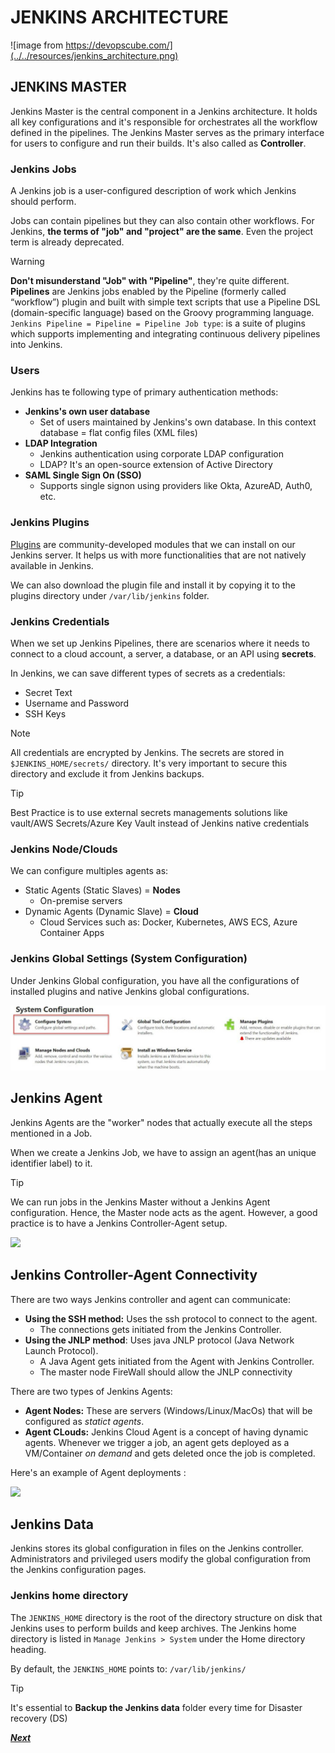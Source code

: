 # JENKINS ARCHITECTURE

![image from https://devopscube.com/](../../resources/jenkins_architecture.png)

## JENKINS MASTER

Jenkins Master is the central component in a Jenkins architecture. It holds all key configurations and it's responsible for orchestrates all the workflow defined in the pipelines. The Jenkins Master serves as the primary interface for users to configure and run their builds.
It's also called as **Controller**.

### Jenkins Jobs

A Jenkins job is a user-configured description of work which Jenkins should perform.

Jobs can contain pipelines but they can also contain other workflows. For Jenkins, **the terms of "job" and "project" are the same**. Even the project term is already deprecated.

> [!WARNING]
> **Don't misunderstand "Job" with "Pipeline"**, they're quite different.<br />
**Pipelines** are Jenkins jobs enabled by the Pipeline (formerly called “workflow”) plugin and built with simple text scripts that use a Pipeline DSL (domain-specific language) based on the Groovy programming language.<br />
`Jenkins Pipeline = Pipeline = Pipeline Job type`: is a suite of plugins which supports implementing and integrating continuous delivery pipelines into Jenkins.

### Users

Jenkins has te following type of primary authentication methods:

- **Jenkins's own user database**
    - Set of users maintained by Jenkins's own database. In this context database = flat config files (XML files)
- **LDAP Integration**
    - Jenkins authentication using corporate LDAP configuration
    - LDAP? It's an open-source extension of Active Directory
- **SAML Single Sign On (SSO)**
    - Supports single signon using providers like Okta, AzureAD, Auth0, etc.

### Jenkins Plugins

[Plugins](https://plugins.jenkins.io/) are community-developed modules that we can install on our Jenkins server. It helps us with more functionalities that are not natively available in Jenkins.

We can also download the plugin file and install it by copying it to the plugins directory under `/var/lib/jenkins` folder. 

### Jenkins Credentials

When we set up Jenkins Pipelines, there are scenarios where it needs to connect to a cloud account, a server, a database, or an API using **secrets**.

In Jenkins, we can save different types of secrets as a credentials:

- Secret Text
- Username and Password
- SSH Keys

> [!NOTE]
> All credentials are encrypted by Jenkins. The secrets are stored in `$JENKINS_HOME/secrets/` directory. It's very important to secure this directory and exclude it from Jenkins backups.

> [!TIP]
> Best Practice is to use external secrets managements solutions like vault/AWS Secrets/Azure Key Vault instead of Jenkins native credentials

### Jenkins Node/Clouds

We can configure multiples agents as:

- Static Agents (Static Slaves) = **Nodes**
    - On-premise servers
- Dynamic Agents (Dynamic Slave) = **Cloud**
    - Cloud Services such as: Docker, Kubernetes, AWS ECS, Azure Container Apps

### Jenkins Global Settings (System Configuration)

Under Jenkins Global configuration, you have all the configurations of installed plugins and native Jenkins global configurations.

![](../../resources/system_config.png)

## Jenkins Agent

Jenkins Agents are the "worker" nodes that actually execute all the steps mentioned in a Job. 

When we create a Jenkins Job, we have to assign an agent(has an unique identifier label) to it.

> [!TIP]
> We can run jobs in the Jenkins Master without a Jenkins Agent configuration. Hence, the Master node acts as the agent.
However, a good practice is to have a Jenkins Controller-Agent setup.

![](https://i0.wp.com/digitalvarys.com/wp-content/uploads/2019/05/jenkins-master-slave-config.png?w=1963&ssl=1)

## Jenkins Controller-Agent Connectivity

There are two ways Jenkins controller and agent can communicate:

- **Using the SSH method:** Uses the ssh protocol to connect to the agent. 
    - The connections gets initiated from the Jenkins Controller.
- **Using the JNLP method**: Uses java JNLP protocol (Java Network Launch Protocol).
    - A Java Agent gets initiated from the Agent with Jenkins Controller.
    - The master node FireWall should allow the JNLP connectivity

There are two types of Jenkins Agents:

- **Agent Nodes:** These are servers (Windows/Linux/MacOs) that will be configured as *statict agents*.
- **Agent CLouds:** Jenkins Cloud Agent is a concept of having dynamic agents. Whenever we trigger a job, an agent gets deployed as a VM/Container *on demand* and gets deleted once the job is completed.

Here's an example of Agent deployments :

![](https://devopscube.com/wp-content/uploads/2021/08/image-30.png)

## Jenkins Data

Jenkins stores its global configuration in files on the Jenkins controller. Administrators and privileged users modify the global configuration from the Jenkins configuration pages.

### Jenkins home directory

The `JENKINS_HOME` directory is the root of the directory structure on disk that Jenkins uses to perform builds and keep archives. The Jenkins home directory is listed in `Manage Jenkins > System` under the Home directory heading.

By default, the `JENKINS_HOME` points to: `/var/lib/jenkins/`

> [!TIP]
> It's essential to **Backup the Jenkins data** folder every time for Disaster recovery (DS)

[***Next***](../chapter-two/README.md)
